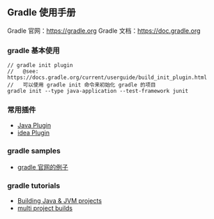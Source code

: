
## Gradle 使用手册

Gradle 官网：https://gradle.org
Gradle 文档：https://doc.gradle.org

### gradle 基本使用

```
// gradle init plugin
//   @see: https://docs.gradle.org/current/userguide/build_init_plugin.html
//   可以使用 gradle init 命令来初始化 gradle 的项目
gradle init --type java-application --test-framework junit

```

### 常用插件

- [Java Plugin](https://docs.gradle.org/current/userguide/java_plugin.html#java_plugin)
- [idea Plugin]()

### gradle samples

- [gradle 官网的例子](https://github.com/gradle/gradle/tree/master/subprojects/docs/src/samples)

### gradle tutorials

- [Building Java & JVM projects](https://docs.gradle.org/current/userguide/building_java_projects.html)
- [multi project builds](https://docs.gradle.org/5.3/userguide/multi_project_builds.html)


